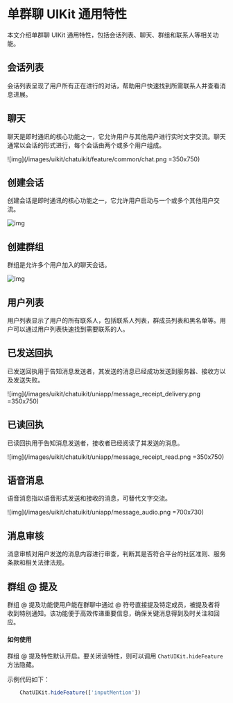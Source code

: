 # 单群聊 UIKit 通用特性

本文介绍单群聊 UIKit 通用特性，包括会话列表、聊天、群组和联系人等相关功能。

<Toc />

## 会话列表

会话列表呈现了用户所有正在进行的对话，帮助用户快速找到所需联系人并查看消息进展。

<ImageGallery>
  <ImageItem src="/images/uikit/chatuikit/ios/main_conversation_list.png" title="会话列表" />
</ImageGallery>

## 聊天	

聊天是即时通讯的核心功能之一，它允许用户与其他用户进行实时文字交流。聊天通常以会话的形式进行，每个会话由两个或多个用户组成。

![img](/images/uikit/chatuikit/feature/common/chat.png  =350x750)

## 创建会话

创建会话是即时通讯的核心功能之一，它允许用户启动与一个或多个其他用户交流。

![img](/images/uikit/chatuikit/uniapp/conversation_create.png)

## 创建群组	

群组是允许多个用户加入的聊天会话。

![img](/images/uikit/chatuikit/uniapp/group_create.png)

## 用户列表	

用户列表显示了用户的所有联系人，包括联系人列表，群成员列表和黑名单等。用户可以通过用户列表快速找到需要联系的人。

<ImageGallery>
  <ImageItem src="/images/uikit/chatuikit/ios/main_contact_list.png" title="用户列表" />
</ImageGallery>

## 已发送回执	

已发送回执用于告知消息发送者，其发送的消息已经成功发送到服务器、接收方以及发送失败。

![img](/images/uikit/chatuikit/uniapp/message_receipt_delivery.png  =350x750) 

## 已读回执

已读回执用于告知消息发送者，接收者已经阅读了其发送的消息。

![img](/images/uikit/chatuikit/uniapp/message_receipt_read.png  =350x750) 

## 语音消息

语音消息指以语音形式发送和接收的消息，可替代文字交流。

![img](/images/uikit/chatuikit/uniapp/message_audio.png =700x730) 

## 消息审核

消息审核对用户发送的消息内容进行审查，判断其是否符合平台的社区准则、服务条款和相关法律法规。

<ImageGallery>
  <ImageItem src="/images/uikit/chatuikit/uniapp/message_report.png" title="消息审核" />
</ImageGallery>

## 群组 @ 提及 

群组 @ 提及功能使用户能在群聊中通过 @ 符号直接提及特定成员，被提及者将收到特别通知。该功能便于高效传递重要信息，确保关键消息得到及时关注和回应。

#### 如何使用

群组 @ 提及特性默认开启。要关闭该特性，则可以调用 `ChatUIKit.hideFeature`方法隐藏。

示例代码如下：

```javascript
    ChatUIKit.hideFeature(['inputMention'])
```

